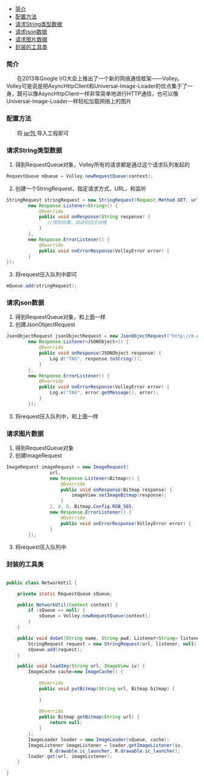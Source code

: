 * [简介](#简介)
* [配置方法](#配置方法)
* [请求String类型数据](#请求string类型数据)
* [请求json数据](#请求json数据)
* [请求图片数据](#请求图片数据)
* [封装的工具类](#封装的工具类)

### 简介
　　在2013年Google I/O大会上推出了一个新的网络通信框架——Volley。Volley可是说是把AsyncHttpClient和Universal-Image-Loader的优点集于了一身，既可以像AsyncHttpClient一样非常简单地进行HTTP通信，也可以像Universal-Image-Loader一样轻松加载网络上的图片
 
### 配置方法
　　将 [jar包 ][1]导入工程即可

### 请求String类型数据

 1. 得到RequestQueue对象，Volley所有的请求都是通过这个请求队列发起的

``` java
RequestQueue mQueue = Volley.newRequestQueue(context);  
```


 2. 创建一个StringRequest，指定请求方式，URL，和监听

``` java
StringRequest stringRequest = new StringRequest(Request.Method.GET, url,
		new Response.Listener<String>() {
			@Override
			public void onResponse(String response) {
			   //得到结果，自动切回主线程
			}
		}, 
		new Response.ErrorListener() {
			@Override
			public void onErrorResponse(VolleyError error) {
		}
});
```

 3. 将request压入队列中即可
 
``` java
mQueue.add(stringRequest); 
```

### 请求json数据

 1. 得到RequestQueue对象，和上面一样
 2. 创建JsonObjectRequest 
 
``` java
JsonObjectRequest jsonObjectRequest = new JsonObjectRequest("http://m.weather.com.cn/data/101010100.html", null,  
        new Response.Listener<JSONObject>() {  
            @Override  
            public void onResponse(JSONObject response) {  
                Log.d("TAG", response.toString());  
            }  
        }, 
		new Response.ErrorListener() {  
            @Override  
            public void onErrorResponse(VolleyError error) {  
                Log.e("TAG", error.getMessage(), error);  
            }  
        });  
```

 3. 将request压入队列中，和上面一样


### 请求图片数据

 1. 得到RequestQueue对象
 2. 创建ImageRequest
 
``` java
ImageRequest imageRequest = new ImageRequest(
                url,
                new Response.Listener<Bitmap>() {
                    @Override
                    public void onResponse(Bitmap response) {
                        imageView.setImageBitmap(response);
                    }
                }, 0, 0, Bitmap.Config.RGB_565, 
				new Response.ErrorListener() {
					@Override
					public void onErrorResponse(VolleyError error) {
         	    }
        });
```


 3. 将request压入队列中

  [1]: http://download.csdn.net/detail/sinyu890807/7152015
### 封装的工具类

``` java

public class NetworkUtil {

	private static RequestQueue sQueue;

	public NetworkUtil(Context context) {
		if (sQueue == null) {
			sQueue = Volley.newRequestQueue(context);
		}
	}

	public void doGet(String name, String pwd, Listener<String> listener) {
		StringRequest request = new StringRequest(url, listener, null);
		sQueue.add(request);
	}

	public void loadImg(String url, ImageView iv) {
		ImageCache cache=new ImageCache() {
			
			@Override
			public void putBitmap(String url, Bitmap bitmap) {
				
			}
			
			@Override
			public Bitmap getBitmap(String url) {
				return null;
			}
		};
		ImageLoader loader = new ImageLoader(sQueue, cache);
		ImageListener imageListener = loader.getImageListener(iv,
				R.drawable.ic_launcher, R.drawable.ic_launcher);
		loader.get(url, imageListener);
	}

}
```

